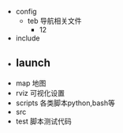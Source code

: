 - config
  - teb
    导航相关文件
    - 12
- include
- launch
  - 
- map
  地图
- rviz
  可视化设置
- scripts
  各类脚本python,bash等
- src
- test
  脚本测试代码
